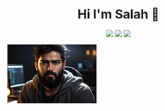 <h1 align="center">Hi I'm Salah 👋</h1>
<p align="center">
    <a href="https://twitter.com/SALAHEDDIN38731"><img src="https://img.shields.io/badge/twitter-%231FA1F1?style=flat&logo=twitter&logoColor=white"/></a>
    <a href="https://youtube.com/@TheKaleidoscope3301?feature=shared"><img src="https://img.shields.io/badge/youtube-%23FF0000?style=flat&logo=youtube&logoColor=white"/></a>
    <a href="https://instagram.com/salah_eddine_berret?igshid=YTQwZjQ0NmI0OA=="><img src="https://img.shields.io/badge/instagram-%23E4415F?style=flat&logo=instagram&logoColor=white"/></a>
  </p>
<div align="center">
    <img src="im1.jpg" width="40%" align="left" title="Beginner">
</div>
